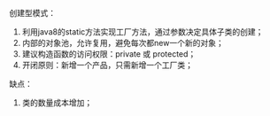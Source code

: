 创建型模式：
1. 利用java8的static方法实现工厂方法，通过参数决定具体子类的创建；
2. 内部的对象池，允许复用，避免每次都new一个新的对象；
3. 建议构造函数的访问权限：private 或 protected；
4. 开闭原则：新增一个产品，只需新增一个工厂类；

缺点：
1. 类的数量成本增加；



  